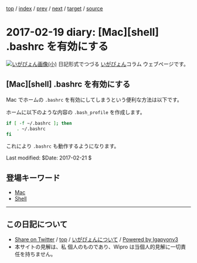 [top](../index.html) 
 / [index](index.html) 
 / [prev](ig170218.html) 
 / [next](ig170220.html) 
 / [target](http://www.igapyon.jp/igapyon/diary/2017/ig170219.html) 
 / [source](https://github.com/igapyon/diary/blob/master/2017/ig170219.src.md) 

2017-02-19 diary: [Mac][shell] .bashrc を有効にする
=====================================================================================================
[![いがぴょん画像(小)](http://www.igapyon.jp/igapyon/diary/images/iga200306s.jpg "いがぴょん")](http://www.igapyon.jp/igapyon/diary/memo/memoigapyon.html) 日記形式でつづる [いがぴょん](http://www.igapyon.jp/igapyon/diary/memo/memoigapyon.html)コラム ウェブページです。

## [Mac][shell] .bashrc を有効にする

Mac でホームの `.bashrc` を有効にしてしまうという便利な方法は以下です。

ホームに以下のような内容の `.bash_profile` を作成します。

```sh
if [ -f ~/.bashrc ]; then
    . ~/.bashrc
fi
```

これにより `.bashrc` も動作するようになります。

Last modified: $Date: 2017-02-21 $

## 登場キーワード

* [Mac](../keyword/mac.html)
* [Shell](../keyword/shell.html)

----------------------------------------------------------------------------------------------------

## この日記について

* [Share on Twitter](https://twitter.com/intent/tweet?hashtags=igapyon%2Cdiary%2C%E3%81%84%E3%81%8C%E3%81%B4%E3%82%87%E3%82%93%2CMac%2Cshell&text=%5BMac%5D%5Bshell%5D+.bashrc+%E3%82%92%E6%9C%89%E5%8A%B9%E3%81%AB%E3%81%99%E3%82%8B&url=http%3A%2F%2Fwww.igapyon.jp%2Figapyon%2Fdiary%2F2017%2Fig170219.html) / [top](../index.html) / [いがぴょんについて](http://www.igapyon.jp/igapyon/diary/memo/memoigapyon.html) / [Powered by Igapyonv3](https://github.com/igapyon/igapyonv3)
* 本サイトの見解は、私 個人のものであり、Wipro は当個人的見解に一切責任を持ちません。 
